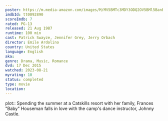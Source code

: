 ```yaml
---
poster: https://m.media-amazon.com/images/M/MV5BMTc3MDY3ODQ2OV5BMl5BanBnXkFtZTgwOTQ2NTYxMTE@._V1_SX300.jpg
imdbId: tt0092890
scoreImdb: 7
rated: PG-13
released: 21 Aug 1987
runtime: 100 min
cast: Patrick Swayze, Jennifer Grey, Jerry Orbach
director: Emile Ardolino
country: United States
language: English
aka: 
genre: Drama, Music, Romance
dvd: 17 Dec 2015
watched: 2023-08-21
myrating: 10
status: completed
type: movie
location:
---
```


plot:: Spending the summer at a Catskills resort with her family, Frances "Baby" Houseman falls in love with the camp's dance instructor, Johnny Castle.